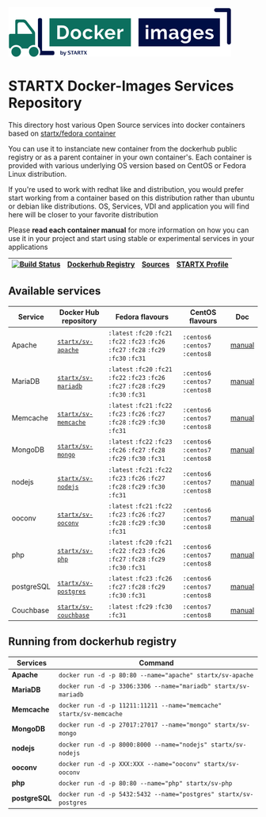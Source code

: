 [![startxfr/docker-images](https://raw.githubusercontent.com/startxfr/docker-images/master/travis/logo-small.svg?sanitize=true)](https://github.com/startxfr/docker-images)

# STARTX Docker-Images Services Repository

This directory host various Open Source services into docker containers based on [startx/fedora container](https://hub.docker.com/r/startx/fedora)

You can use it to instanciate new container from the dockerhub public registry
or as a parent container in your own container's.
Each container is provided with various underlying OS version based on CentOS or
Fedora Linux distribution.

If you're used to work with redhat like and distribution, you would prefer start working
from a container based on this distribution rather than ubuntu or debian like distributions.
OS, Services, VDI and application you will find here will be closer to your favorite distribution

Please **read each container manual** for more information on how you can use it in
your project and start using stable or experimental services in your applications

| [![Build Status](https://travis-ci.org/startxfr/docker-images.svg?branch=master)](https://travis-ci.org/startxfr/docker-images) | [Dockerhub Registry](https://hub.docker.com/r/startx) | [Sources](https://github.com/startxfr/docker-images/) | [STARTX Profile](https://github.com/startxfr) |
| ------------------------------------------------------------------------------------------------------------------------------- | ----------------------------------------------------- | ----------------------------------------------------- | --------------------------------------------- |


## Available services

| Service    | Docker Hub repository                                                 | Fedora flavours                                                                           | CentOS flavours                  | Doc                           |
| ---------- | --------------------------------------------------------------------- | ----------------------------------------------------------------------------------------- | -------------------------------- | ----------------------------- |
| Apache     | [`startx/sv-apache`](https://hub.docker.com/r/startx/sv-apache)       | `:latest` `:fc20` `:fc21` `:fc22` `:fc23` `:fc26` `:fc27` `:fc28` `:fc29` `:fc30` `:fc31` | `:centos6` `:centos7` `:centos8` | [manual](apache/README.md)    |
| MariaDB    | [`startx/sv-mariadb`](https://hub.docker.com/r/startx/sv-mariadb)     | `:latest` `:fc20` `:fc21` `:fc22` `:fc23` `:fc26` `:fc27` `:fc28` `:fc29` `:fc30` `:fc31` | `:centos6` `:centos7` `:centos8` | [manual](mariadb/README.md)   |
| Memcache   | [`startx/sv-memcache`](https://hub.docker.com/r/startx/sv-memcache)   | `:latest` `:fc21` `:fc22` `:fc23` `:fc26` `:fc27` `:fc28` `:fc29` `:fc30` `:fc31`         | `:centos6` `:centos7` `:centos8` | [manual](memcache/README.md)  |
| MongoDB    | [`startx/sv-mongo`](https://hub.docker.com/r/startx/sv-mongo)         | `:latest` `:fc22` `:fc23` `:fc26` `:fc27` `:fc28` `:fc29` `:fc30` `:fc31`                 | `:centos6` `:centos7` `:centos8` | [manual](mongo/README.md)     |
| nodejs     | [`startx/sv-nodejs`](https://hub.docker.com/r/startx/sv-nodejs)       | `:latest` `:fc21` `:fc22` `:fc23` `:fc26` `:fc27` `:fc28` `:fc29` `:fc30` `:fc31`         | `:centos6` `:centos7` `:centos8` | [manual](nodejs/README.md)    |
| ooconv     | [`startx/sv-ooconv`](https://hub.docker.com/r/startx/sv-ooconv)       | `:latest` `:fc21` `:fc22` `:fc23` `:fc26` `:fc27` `:fc28` `:fc29` `:fc30` `:fc31`         | `:centos6` `:centos7` `:centos8` | [manual](ooconv/README.md)    |
| php        | [`startx/sv-php`](https://hub.docker.com/r/startx/sv-php)             | `:latest` `:fc20` `:fc21` `:fc22` `:fc23` `:fc26` `:fc27` `:fc28` `:fc29` `:fc30` `:fc31` | `:centos6` `:centos7` `:centos8` | [manual](php/README.md)       |
| postgreSQL | [`startx/sv-postgres`](https://hub.docker.com/r/startx/sv-postgres)   | `:latest` `:fc23` `:fc26` `:fc27` `:fc28` `:fc29` `:fc30` `:fc31`                         | `:centos6` `:centos7` `:centos8` | [manual](postgres/README.md)  |
| Couchbase  | [`startx/sv-couchbase`](https://hub.docker.com/r/startx/sv-couchbase) | `:latest` `:fc29` `:fc30` `:fc31`                                                         | `:centos7` `:centos8`            | [manual](couchbase/README.md) |

## Running from dockerhub registry

| Services       | Command                                                             |
| -------------- | ------------------------------------------------------------------- |
| **Apache**     | `docker run -d -p 80:80 --name="apache" startx/sv-apache`           |
| **MariaDB**    | `docker run -d -p 3306:3306 --name="mariadb" startx/sv-mariadb`     |
| **Memcache**   | `docker run -d -p 11211:11211 --name="memcache" startx/sv-memcache` |
| **MongoDB**    | `docker run -d -p 27017:27017 --name="mongo" startx/sv-mongo`       |
| **nodejs**     | `docker run -d -p 8000:8000 --name="nodejs" startx/sv-nodejs`       |
| **ooconv**     | `docker run -d -p XXX:XXX --name="ooconv" startx/sv-ooconv`         |
| **php**        | `docker run -d -p 80:80 --name="php" startx/sv-php`                 |
| **postgreSQL** | `docker run -d -p 5432:5432 --name="postgres" startx/sv-postgres`   |
